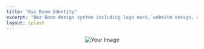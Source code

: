```yaml
---
title: "Baz Boom Identity"
excerpt: "Baz Boom design system including logo mark, website design, and branding applications."
layout: splash
---
```

<div style="text-align: center;">
  <img src="/assets/imgae/2021/1.jpg" alt="Your Image">
</div>
